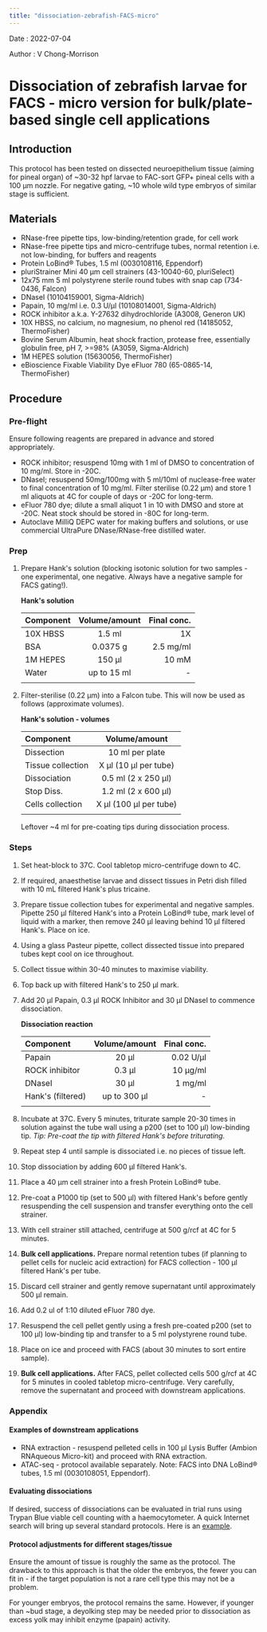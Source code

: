 ```yaml
---
title: "dissociation-zebrafish-FACS-micro"
---
```


Date : 2022-07-04

Author : V Chong-Morrison

# Dissociation of zebrafish larvae for FACS - micro version for bulk/plate-based single cell applications

## Introduction
This protocol has been tested on dissected neuroepithelium tissue (aiming for pineal organ) of ~30-32 hpf larvae to FAC-sort GFP+ pineal cells with a 100 µm
nozzle. For negative gating, ~10 whole wild type embryos of similar stage is sufficient.

## Materials
- RNase-free pipette tips, low-binding/retention grade, for cell work
- RNase-free pipette tips and micro-centrifuge tubes, normal retention i.e. not low-binding, for buffers and reagents
- Protein LoBind® Tubes, 1.5 ml (0030108116, Eppendorf)
- pluriStrainer Mini 40 µm cell strainers (43-10040-60, pluriSelect)
- 12x75 mm 5 ml polystyrene sterile round tubes with snap cap (734-0436, Falcon)
- DNaseI (10104159001, Sigma-Aldrich)
- Papain, 10 mg/ml i.e. 0.3 U/µl (10108014001, Sigma-Aldrich)
- ROCK inhibitor a.k.a. Y-27632 dihydrochloride (A3008, Generon UK)
- 10X HBSS, no calcium, no magnesium, no phenol red (14185052, ThermoFisher)
- Bovine Serum Albumin, heat shock fraction, protease free, essentially globulin free, pH 7, >=98% (A3059, Sigma-Aldrich)
- 1M HEPES solution (15630056, ThermoFisher)
- eBioscience Fixable Viability Dye eFluor 780 (65-0865-14, ThermoFisher)

## Procedure

### Pre-flight

Ensure following reagents are prepared in advance and stored appropriately.

- ROCK inhibitor; resuspend 10mg with 1 ml of DMSO to concentration of 10 mg/ml. Store in -20C.
- DNaseI; resuspend 50mg/100mg with 5 ml/10ml of nuclease-free water to final concentration of 10 mg/ml. Filter sterilise (0.22 µm) and store 1 ml aliquots at 4C for couple of days or -20C for long-term.
- eFluor 780 dye; dilute a small aliquot 1 in 10 with DMSO and store at -20C. Neat stock should be stored in -80C for long-term.
- Autoclave MilliQ DEPC water for making buffers and solutions, or use commercial UltraPure DNase/RNase-free distilled water.

### Prep

1. Prepare Hank's solution (blocking isotonic solution for two samples - one experimental, one negative. Always have a negative sample for FACS gating!).

    **Hank's solution**

    | Component | Volume/amount | Final conc. |
    | :---------- |:----------:| ----------:|
    | 10X HBSS   | 1.5 ml      | 1X |
    | BSA        | 0.0375 g      | 2.5 mg/ml |
    | 1M HEPES   | 150 µl      | 10 mM |
    | Water      | up to 15 ml | - |
    ||||

2. Filter-sterilise (0.22 µm) into a Falcon tube. This will now be used as follows (approximate volumes).

   **Hank's solution - volumes**

    | Component | Volume/amount |
    | :---------- |:----------:|
    | Dissection   | 10 ml per plate |
    | Tissue collection   | X µl (10 µl per tube) |
    | Dissociation | 0.5 ml (2 x 250 µl) |
    | Stop Diss.   | 1.2 ml (2 x 600 µl) |
    | Cells collection | X µl (100 µl per tube) |
    ||||
    
    Leftover ~4 ml for pre-coating tips during dissociation process.

### Steps

1. Set heat-block to 37C. Cool tabletop micro-centrifuge down to 4C.
2. If required, anaesthetise larvae and dissect tissues in Petri dish filled with 10 mL filtered Hank's plus tricaine.
3. Prepare tissue collection tubes for experimental and negative samples. Pipette 250 µl filtered Hank's into a Protein LoBind® tube, mark level of liquid with a marker, then remove 240 µl leaving behind 10 µl filtered Hank's. Place on ice.
4. Using a glass Pasteur pipette, collect dissected tissue into prepared tubes kept cool on ice throughout.
5. Collect tissue within 30-40 minutes to maximise viability.
6. Top back up with filtered Hank's to 250 µl mark.
7. Add 20 µl Papain, 0.3 µl ROCK Inhibitor and 30 µl DNaseI to commence dissociation.

    **Dissociation reaction**

    | Component | Volume/amount | Final conc. |
    | :---------- |:----------:| ----------:|
    | Papain           | 20 µl  | 0.02 U/µl |
    | ROCK inhibitor   | 0.3 µl | 10 µg/ml |
    | DNaseI           | 30 µl  | 1 mg/ml |
    | Hank's (filtered)| up to 300 µl | - |
    ||||

7. Incubate at 37C. Every 5 minutes, triturate sample 20-30 times in solution against the tube wall using a p200 (set to 100 µl) low-binding tip. *Tip: Pre-coat the tip with filtered Hank's before triturating.*
8. Repeat step 4 until sample is dissociated i.e. no pieces of tissue left.
9. Stop dissociation by adding 600 µl filtered Hank's.
10. Place a 40 µm cell strainer into a fresh Protein LoBind® tube.
11. Pre-coat a P1000 tip (set to 500 µl) with filtered Hank's before gently resuspending the cell suspension and transfer everything onto the cell strainer.
12. With cell strainer still attached, centrifuge at 500 g/rcf at 4C for 5 minutes.
13. **Bulk cell applications.** Prepare normal retention tubes (if planning to pellet cells for nucleic acid extraction) for FACS collection - 100 µl filtered Hank's per tube.
14. Discard cell strainer and gently remove supernatant until approximately 500 µl remain.
15. Add 0.2 ul of 1:10 diluted eFluor 780 dye.
16. Resuspend the cell pellet gently using a fresh pre-coated p200 (set to 100 µl) low-binding tip and transfer to a 5 ml polystyrene round tube. 
17. Place on ice and proceed with FACS (about 30 minutes to sort entire sample).
18. **Bulk cell applications.** After FACS, pellet collected cells 500 g/rcf at 4C for 5 minutes in cooled tabletop micro-centrifuge. Very carefully, remove the supernatant and proceed with downstream applications.

### Appendix

#### Examples of downstream applications

- RNA extraction - resuspend pelleted cells in 100 µl Lysis Buffer (Ambion RNAqueous Micro-kit) and proceed with RNA extraction.
- ATAC-seq - protocol available separately. Note: FACS into DNA LoBind® tubes, 1.5 ml (0030108051, Eppendorf).

#### Evaluating dissociations

If desired, success of dissociations can be evaluated in trial runs using Trypan Blue viable cell counting with a haemocytometer. A quick Internet search will bring up several standard protocols. Here is an [example](https://www.thermofisher.com/uk/en/home/references/gibco-cell-culture-basics/cell-culture-protocols/trypan-blue-exclusion.html).

#### Protocol adjustments for different stages/tissue

Ensure the amount of tissue is roughly the same as the protocol. The drawback to this approach is that the older the embryos, the fewer you can fit in - if the target population is not a rare cell type this may not be a problem.

For younger embryos, the protocol remains the same. However, if younger than ~bud stage, a deyolking step may be needed prior to dissociation as excess
yolk may inhibit enzyme (papain) activity.
